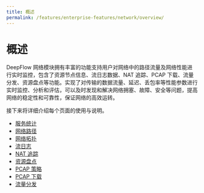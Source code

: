 ```yaml
---
title: 概述
permalink: /features/enterprise-features/network/overview/
---
```


# 概述

DeepFlow 网络模块拥有丰富的功能支持用户对网络中的路径流量及网络性能进行实时监控，包含了资源节点信息、流日志数据、NAT 追踪、PCAP 下载、流量分发、资源盘点等功能。实现了对传输的数据流量、延迟、丢包率等性能参数进行实时监控、分析和评估，可以及时发现和解决网络拥塞、故障、安全等问题，提高网络的稳定性和可靠性，保证网络的高效运转。

接下来将详细介绍每个页面的使用与说明。

* [服务统计](./service-statistics/)
* [网络路径](./network-path/)
* [网络拓扑](./network-map/)
* [流日志](./flow-log/)
* [NAT 追踪](./NAT-traversal/)
* [资源盘点](./resource-inventory/)
* [PCAP 策略](./pacp-strategy/)
* [PCAP 下载](./pcap-download/)
* [流量分发](./traffic-distribution/)
